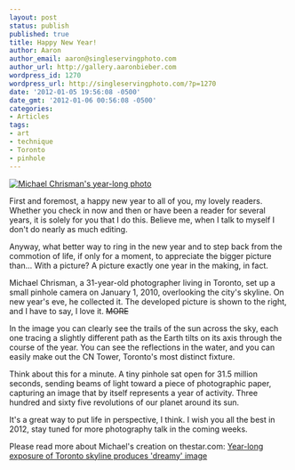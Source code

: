 ```yaml
---
layout: post
status: publish
published: true
title: Happy New Year!
author: Aaron
author_email: aaron@singleservingphoto.com
author_url: http://gallery.aaronbieber.com
wordpress_id: 1270
wordpress_url: http://singleservingphoto.com/?p=1270
date: '2012-01-05 19:56:08 -0500'
date_gmt: '2012-01-06 00:56:08 -0500'
categories:
- Articles
tags:
- art
- technique
- Toronto
- pinhole
---
```

[![](http://singleservingphoto.com/wp-content/uploads/2012/01/705b87dd4321b6babfd4bb4febeb-300x181.png
"Michael Chrisman's year-long photo")](http://singleservingphoto.com/wp-content/uploads/2012/01/705b87dd4321b6babfd4bb4febeb.jpeg)

First and foremost, a happy new year to all of you, my lovely readers.
Whether you check in now and then or have been a reader for several
years, it is solely for you that I do this. Believe me, when I talk to
myself I don't do nearly as much editing.

Anyway, what better way to ring in the new year and to step back from
the commotion of life, if only for a moment, to appreciate the bigger
picture than... With a picture? A picture exactly one year in the
making, in fact.

Michael Chrisman, a 31-year-old photographer living in Toronto, set up a
small pinhole camera on January 1, 2010, overlooking the city's skyline.
On new year's eve, he collected it. The developed picture is shown to
the right, and I have to say, I love it. ~~MORE~~

In the image you can clearly see the trails of the sun across the sky,
each one tracing a slightly different path as the Earth tilts on its
axis through the course of the year. You can see the reflections in the
water, and you can easily make out the CN Tower, Toronto's most distinct
fixture.

Think about this for a minute. A tiny pinhole sat open for 31.5 million
seconds, sending beams of light toward a piece of photographic paper,
capturing an image that by itself represents a year of activity. Three
hundred and sixty five revolutions of our planet around its sun.

It's a great way to put life in perspective, I think. I wish you all the
best in 2012, stay tuned for more photography talk in the coming weeks.

Please read more about Michael's creation on thestar.com: [Year-long
exposure of Toronto skyline produces 'dreamy'
image](http://www.thestar.com/news/article/1109339--photographer-michael-chrisman-s-year-long-exposure-of-toronto-s-skyline-produces-dreamy-image-of-city)

